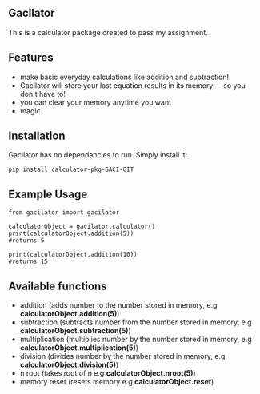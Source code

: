 ## Gacilator

This is a calculator package created to pass my assignment. 

## Features
- make basic everyday calculations like addition and subtraction!
- Gacilator will store your last equation results in its memory -- so you don't have to! 
- you can clear your memory anytime you want
- magic

## Installation
Gacilator has no dependancies to run. 
Simply install it:

```shell
pip install calculator-pkg-GACI-GIT
```

## Example Usage
```shell
from gacilator import gacilator

calculatorObject = gacilator.calculator()
print(calculatorObject.addition(5))
#returns 5 

print(calculatorObject.addition(10))
#returns 15

```

## Available functions
- addition (adds number to the number stored in memory, e.g **calculatorObject.addition(5)**) 
- subtraction (subtracts number from the number stored in memory, e.g **calculatorObject.subtraction(5)**) 
- multiplication (multiplies number by the number stored in memory, e.g **calculatorObject.multiplication(5)**) 
- division (divides number by the number stored in memory, e.g **calculatorObject.division(5)**) 
- n root (takes root of n e.g **calculatorObject.nroot(5)**)
- memory reset (resets memory e.g **calculatorObject.reset**)
